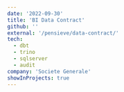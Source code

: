 ```yaml
---
date: '2022-09-30'
title: 'BI Data Contract'
github: ''
external: '/pensieve/data-contract/'
tech:
  - dbt
  - trino
  - sqlserver
  - audit
company: 'Societe Generale'
showInProjects: true
---
```

